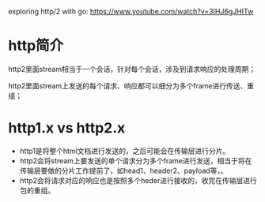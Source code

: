 exploring http/2 with go: https://www.youtube.com/watch?v=3IHJ6gJHITw



# http简介

http2里面stream相当于一个会话，针对每个会话，涉及到请求响应的处理周期；

http2里面stream上发送的每个请求、响应都可以细分为多个frame进行传送、重组；



# http1.x vs http2.x

- http1是将整个html文档进行发送的，之后可能会在传输层进行分片。
- http2会将stream上要发送的单个请求分为多个frame进行发送，相当于将在传输层要做的分片工作提前了，如head1、header2、payload等，。
- http2会将请求对应的响应也是按照多个heder进行接收的，收完在传输层进行包的重组。